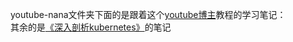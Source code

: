 youtube-nana文件夹下面的是跟着这个[youtube博主](https://www.youtube.com/watch?v=X48VuDVv0do)教程的学习笔记：
<br />
其余的是[《深入剖析kubernetes》](https://time.geekbang.org/column/intro/116)的笔记
